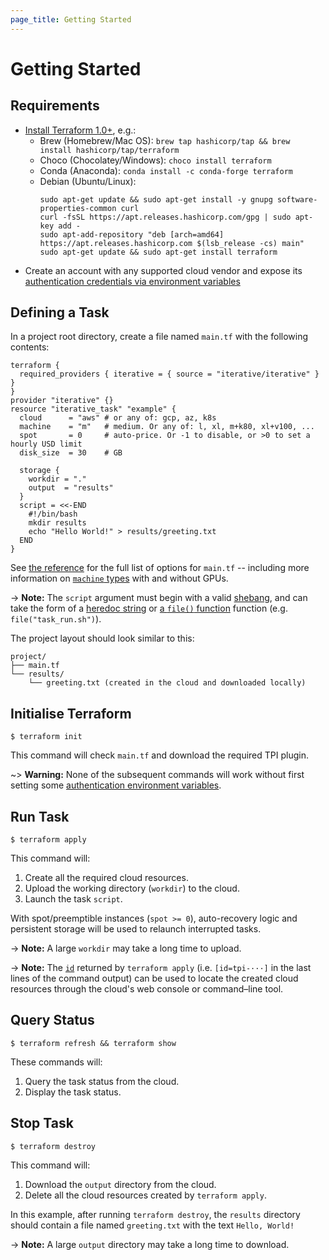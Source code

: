 ```yaml
---
page_title: Getting Started
---
```


# Getting Started

## Requirements

- [Install Terraform 1.0+](https://learn.hashicorp.com/tutorials/terraform/install-cli#install-terraform), e.g.:
  - Brew (Homebrew/Mac OS): `brew tap hashicorp/tap && brew install hashicorp/tap/terraform`
  - Choco (Chocolatey/Windows): `choco install terraform`
  - Conda (Anaconda): `conda install -c conda-forge terraform`
  - Debian (Ubuntu/Linux):
    ```
    sudo apt-get update && sudo apt-get install -y gnupg software-properties-common curl
    curl -fsSL https://apt.releases.hashicorp.com/gpg | sudo apt-key add -
    sudo apt-add-repository "deb [arch=amd64] https://apt.releases.hashicorp.com $(lsb_release -cs) main"
    sudo apt-get update && sudo apt-get install terraform
    ```
- Create an account with any supported cloud vendor and expose its [authentication credentials via environment variables][authentication]

[authentication]: https://registry.terraform.io/providers/iterative/iterative/latest/docs/guides/authentication

## Defining a Task

In a project root directory, create a file named `main.tf` with the following contents:

```hcl
terraform {
  required_providers { iterative = { source = "iterative/iterative" } }
}
provider "iterative" {}
resource "iterative_task" "example" {
  cloud      = "aws" # or any of: gcp, az, k8s
  machine    = "m"   # medium. Or any of: l, xl, m+k80, xl+v100, ...
  spot       = 0     # auto-price. Or -1 to disable, or >0 to set a hourly USD limit
  disk_size  = 30    # GB

  storage {
    workdir = "."
    output  = "results"
  }
  script = <<-END
    #!/bin/bash
    mkdir results
    echo "Hello World!" > results/greeting.txt
  END
}
```

See [the reference](https://registry.terraform.io/providers/iterative/iterative/latest/docs/resources/task#argument-reference) for the full list of options for `main.tf` -- including more information on [`machine` types](https://registry.terraform.io/providers/iterative/iterative/latest/docs/resources/task#machine-type) with and without GPUs.

-> **Note:** The `script` argument must begin with a valid [shebang](<https://en.wikipedia.org/wiki/Shebang_(Unix)>), and can take the form of a [heredoc string](https://www.terraform.io/docs/language/expressions/strings.html#heredoc-strings) or [a `file()` function](https://www.terraform.io/docs/language/functions/file.html) function (e.g. `file("task_run.sh")`).

The project layout should look similar to this:

```
project/
├── main.tf
└── results/
    └── greeting.txt (created in the cloud and downloaded locally)
```

## Initialise Terraform

```console
$ terraform init
```

This command will check `main.tf` and download the required TPI plugin.

~> **Warning:** None of the subsequent commands will work without first setting some [authentication environment variables][authentication].

## Run Task

```console
$ terraform apply
```

This command will:

1. Create all the required cloud resources.
2. Upload the working directory (`workdir`) to the cloud.
3. Launch the task `script`.

With spot/preemptible instances (`spot >= 0`), auto-recovery logic and persistent storage will be used to relaunch interrupted tasks.

-> **Note:** A large `workdir` may take a long time to upload.

-> **Note:** The [`id`](https://registry.terraform.io/providers/iterative/iterative/latest/docs/resources/task#id) returned by `terraform apply` (i.e.  `[id=tpi-···]` in the last lines of the command output) can be used to locate the created cloud resources through the cloud's web console or command–line tool.

## Query Status

```console
$ terraform refresh && terraform show
```

These commands will:

1. Query the task status from the cloud.
2. Display the task status.

## Stop Task

```console
$ terraform destroy
```

This command will:

1. Download the `output` directory from the cloud.
2. Delete all the cloud resources created by `terraform apply`.

In this example, after running `terraform destroy`, the `results` directory should contain a file named `greeting.txt` with the text `Hello, World!`

-> **Note:** A large `output` directory may take a long time to download.
